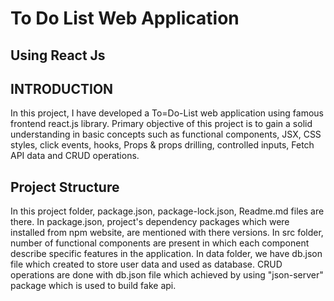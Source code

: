# To Do List Web Application
## Using React Js

## INTRODUCTION
  In this project, I have developed a To=Do-List web application using famous frontend react.js library. Primary objective of this project is to gain a solid understanding in basic concepts such as functional components, JSX, CSS styles, click events, hooks, Props & props drilling, controlled inputs, Fetch API data and CRUD operations. 

## Project Structure
  In this project folder, package.json, package-lock.json, Readme.md files are there. In package.json, project's dependency packages which were installed from npm website, are mentioned with there versions. In src folder, number of functional components are present in which each component describe specific features in the application. In data folder, we have db.json file which created to store user data and used as database. CRUD operations are done with db.json file which achieved by using "json-server" package which is used to build fake api.
